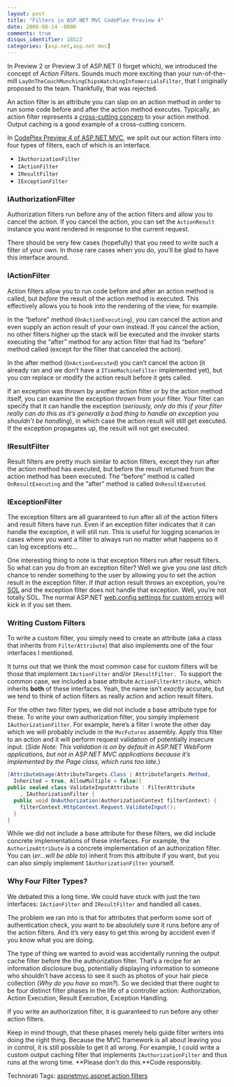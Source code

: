 ```yaml
---
layout: post
title: "Filters in ASP.NET MVC CodePlex Preview 4"
date: 2008-08-14 -0800
comments: true
disqus_identifier: 18522
categories: [asp.net,asp.net mvc]
---
```

In Preview 2 or Preview 3 of ASP.NET (I forget which), we introduced the
concept of *Action Filters*. Sounds much more exciting than your
run-of-the-mill `LayOnTheCouchMunchingChipsWatchingInfomercialsFilter`,
that I originally proposed to the team. Thankfully, that was rejected.

An action filter is an attribute you can slap on an action method in
order to run some code before and after the action method executes.
Typically, an action filter represents a [cross-cutting
concern](http://en.wikipedia.org/wiki/Cross-cutting_concern "Cross-Cutting Concern on Wikipedia")
to your action method. Output caching is a good example of a
cross-cutting concern.

In [CodePlex Preview 4 of ASP.NET
MVC](In%20CodePlex%20Preview%204%20of%20ASP.NET%20MVC "ASP.NET MVC on CodePlex"),
we split out our action filters into four types of filters, each of
which is an interface.

-   `IAuthorizationFilter`
-   `IActionFilter`
-   `IResultFilter`
-   `IExceptionFilter`

### IAuthorizationFilter

Authorization filters run before any of the action filters and allow you
to cancel the action. If you cancel the action, you can set the
`ActionResult` instance you want rendered in response to the current
request.

There should be very few cases (hopefully) that you need to write such a
filter of your own. In those rare cases when you do, you’ll be glad to
have this interface around.

### IActionFilter

Action filters allow you to run code before and after an action method
is called, but *before* the result of the action method is executed.
This effectively allows you to hook into the rendering of the view, for
example.

In the “before” method (`OnActionExecuting`), you can cancel the action
and even supply an action result of your own instead. If you cancel the
action, no other filters higher up the stack will be executed and the
invoker starts executing the “after” method for any action filter that
had its “before” method called (except for the filter that canceled the
action).

In the after method (`OnActionExecuted`) you can’t cancel the action (it
already ran and we don’t have a `ITimeMachineFilter` implemented yet),
but you *can* replace or modify the action result before it gets called.

If an exception was thrown by another action filter or by the action
method itself, you can examine the exception thrown from your filter.
Your filter can specify that it can handle the exception (*seriously,
only do this if your filter really can do this as it’s generally a bad
thing to handle an exception you shouldn’t be handling*), in which case
the action result will still get executed. If the exception propagates
up, the result will not get executed.

### IResultFilter

Result filters are pretty much similar to action filters, except they
run after the action method has executed, but before the result returned
from the action method has been executed. The “before” method is called
`OnResultExecuting` and the “after” method is called `OnResultExecuted`.

### IExceptionFilter

The exception filters are all guaranteed to run after all of the action
filters and result filters have run. Even if an exception filter
indicates that it can handle the exception, it will still run. This is
useful for logging scenarios in cases where you want a filter to always
run no matter what happens so it can log exceptions etc…

One interesting thing to note is that exception filters run after result
filters. So what can you do from an exception filter? Well we give you
one last ditch chance to render something to the user by allowing you to
set the action result in the exception filter. If *that* action result
throws an exception, you’re
[SOL](http://www.urbandictionary.com/define.php?term=S.O.L. "SOL from Urban Dictionary")
and the exception filter does not handle that exception. Well, you’re
not totally SOL. The normal ASP.NET [web.config settings for custom
errors](http://msdn.microsoft.com/en-us/library/h0hfz6fc.aspx "web.config customErrors")
will kick in if you set them.

### Writing Custom Filters

To write a custom filter, you simply need to create an attribute (aka a
class that inherits from `FilterAttribute`) that also implements one of
the four interfaces I mentioned.

It turns out that we think the most common case for custom filters will
be those that implement `IActionFilter` and/or `IResultFilter. `To
support the common case, we included a base attribute
`ActionFilterAttribute`, which inherits **both** of these interfaces.
Yeah, the name isn’t *exactly* accurate, but we tend to think of action
filters as really action and action result filters.

For the other two filter types, we did not include a base attribute type
for these. To write your own authorization filter, you simply implement
`IAuthorizationFilter`. For example, here’s a filter I wrote the other
day which we will probably include in the `MvcFutures` assembly. Apply
this filter to an action and it will perform request validation of
potentially insecure input. (*Side Note: This validation is on by
default in ASP.NET WebForm applications, but not in ASP.NET MVC
applications because it’s implemented by the Page class, which runs too
late.*)

```csharp
[AttributeUsage(AttributeTargets.Class | AttributeTargets.Method, 
  Inherited = true, AllowMultiple = false)]
public sealed class ValidateInputAttribute : FilterAttribute
    , IAuthorizationFilter {
  public void OnAuthorization(AuthorizationContext filterContext) {
    filterContext.HttpContext.Request.ValidateInput();
  }
}
```

While we did not include a base attribute for these filters, we did
include concrete implementations of these interfaces. For example, the
`AuthorizeAttribute` is a concrete implementation of an authorization
filter. You can (*er…will be able to*) inherit from this attribute if
you want, but you can also simply implement `IAuthorizationFilter`
yourself.

### Why Four Filter Types?

We debated this a long time. We could have stuck with just the two
interfaces: `IActionFilter` and `IResultFilter` and handled all cases.

The problem we ran into is that for attributes that perform some sort of
authentication check, you want to be absolutely sure it runs before any
of the action filters. And it’s very easy to get this wrong by accident
even if you know what you are doing.

The type of thing we wanted to avoid was accidentally running the output
cache filter before the the authorization filter. That’s a recipe for an
information disclosure bug, potentially displaying information to
someone who shouldn’t have access to see it such as photos of your hair
piece collection (*Why do you have so man?*). So we decided that there
ought to be four distinct filter phases in the life of a controller
action: Authorization, Action Execution, Result Execution, Exception
Handling.

If you write an authorization filter, it is guaranteed to run before any
other action filters.

Keep in mind though, that these phases merely help guide filter writers
into doing the right thing. Because the MVC framework is all about
leaving you in control, it is still possible to get it all wrong. For
example, I could write a custom output caching filter that implements
`IAuthorizationFilter` and thus runs at the wrong time. **Please don’t
do this.**Code responsibly.

Technorati Tags:
[aspnetmvc](http://technorati.com/tags/aspnetmvc),[aspnet](http://technorati.com/tags/aspnet),[action
filters](http://technorati.com/tags/action+filters)

